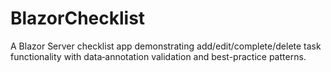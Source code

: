 # BlazorChecklist
A Blazor Server checklist app demonstrating add/edit/complete/delete task functionality with data‐annotation validation and best-practice patterns.
